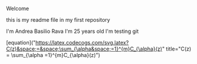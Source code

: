 Welcome

this is my readme file in my first repository

I'm Andrea Basilio Rava
I'm 25 years old
I'm testing git

[equation]("https://latex.codecogs.com/svg.latex?C(z)&space;=&space;\sum_{\alpha&space;=1}^{m}C_{\alpha}(z)" title="C(z) = \sum_{\alpha =1}^{m}C_{\alpha}(z)")

